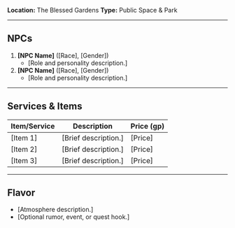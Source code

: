 **Location:** The Blessed Gardens
**Type:** Public Space & Park

---

## NPCs  
1. **[NPC Name]** ([Race], [Gender])  
   - [Role and personality description.]  
2. **[NPC Name]** ([Race], [Gender])  
   - [Role and personality description.]  

---

## Services & Items  
| Item/Service          | Description                             | Price (gp) |
|-----------------------|-----------------------------------------|------------|
| [Item 1]              | [Brief description.]                    | [Price]    |
| [Item 2]              | [Brief description.]                    | [Price]    |
| [Item 3]              | [Brief description.]                    | [Price]    |

---

## Flavor  
- [Atmosphere description.]  
- [Optional rumor, event, or quest hook.]  